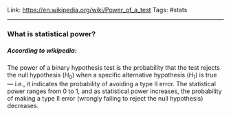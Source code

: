 Link: https://en.wikipedia.org/wiki/Power_of_a_test
Tags: #stats

---

### What is statistical power?

##### According to wikipedia: 
The power of a binary hypothesis test is the probability that the test rejects the null hypothesis ($H_0$) when a specific alternative hypothesis ($H_1$) is true — i.e., it indicates the probability of avoiding a type II error. The statistical power ranges from 0 to 1, and as statistical power increases, the probability of making a type II error (wrongly failing to reject the null hypothesis) decreases.


